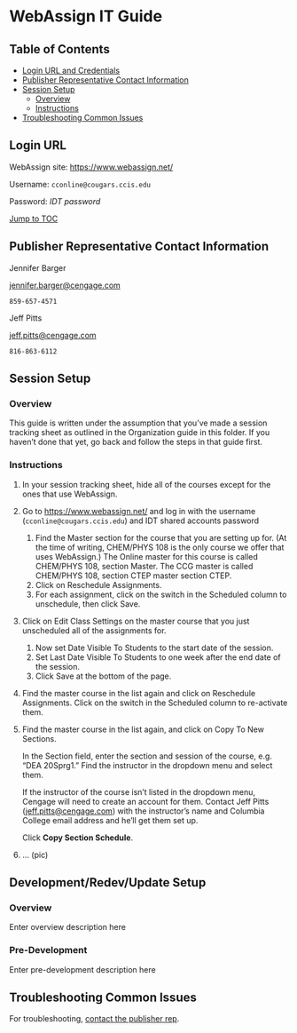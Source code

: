 # WebAssign IT Guide

## Table of Contents

* [Login URL and Credentials](#login-url)
* [Publisher Representative Contact Information](#publisher-representative-contact-information)
* [Session Setup](#session-setup)
    * [Overview](#overview)
    * [Instructions](#instructions)
* [Troubleshooting Common Issues](#troubleshooting-common-issues)

## Login URL

WebAssign site: <a href="https://www.webassign.net/" target="_blank">https://www.webassign.net/</a>

Username: ```cconline@cougars.ccis.edu```

Password: *IDT password*

[Jump to TOC](#table-of-contents)

## Publisher Representative Contact Information
Jennifer Barger

[jennifer.barger@cengage.com](mailto:jennifer.barger@cengage.com)

```859-657-4571```

Jeff Pitts

[jeff.pitts@cengage.com](mailto:jeff.pitts@cengage.com)

```816-863-6112```

## Session Setup

### Overview

This guide is written under the assumption that you’ve made a session tracking sheet as outlined in the Organization guide in this folder. If you haven’t done that yet, go back and follow the steps in that guide first.

### Instructions
1. In your session tracking sheet, hide all of the courses except for the ones that use WebAssign.
2. Go to <a href="https://www.webassign.net/" target="_blank">https://www.webassign.net/</a> and log in with the username (```cconline@cougars.ccis.edu```) and IDT shared accounts password
    1. Find the Master section for the course that you are setting up for. (At the time of writing, CHEM/PHYS 108 is the only course we offer that uses WebAssign.) The Online master for this course is called CHEM/PHYS 108, section Master. The CCG master is called CHEM/PHYS 108, section CTEP master section CTEP.
    2. Click on Reschedule Assignments.
    3. For each assignment, click on the switch in the Scheduled column to unschedule, then click Save.
3. Click on Edit Class Settings on the master course that you just unscheduled all of the assignments for.
    1. Now set Date Visible To Students to the start date of the session.
    2. Set Last Date Visible To Students to one week after the end date of the session.
    3. Click Save at the bottom of the page.
4. Find the master course in the list again and click on Reschedule Assignments. Click on the switch in the Scheduled column to re-activate them.
5.	Find the master course in the list again, and click on Copy To New Sections.

    In the Section field, enter the section and session of the course, e.g. “DEA 20Sprg1.”
    Find the instructor in the dropdown menu and select them.
    
    If the instructor of the course isn’t listed in the dropdown menu, Cengage will need to create an account for them. Contact Jeff Pitts ([jeff.pitts@cengage.com](mailto:jeff.pitts@cengage.com)) with the instructor’s name and Columbia College email address and he’ll get them set up.
    
    Click **Copy Section Schedule**.
6. ... (pic)
    
## Development/Redev/Update Setup
### Overview
Enter overview description here
### Pre-Development
Enter pre-development description here

## Troubleshooting Common Issues
For troubleshooting, [contact the publisher rep](#publisher-representative-contact-information). 
